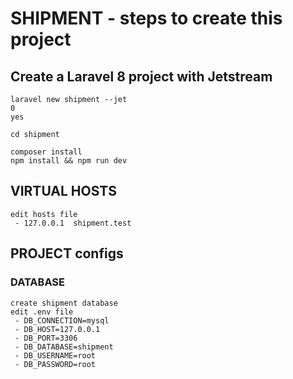 # SHIPMENT - steps to create this project

## Create a Laravel 8 project with Jetstream
```
laravel new shipment --jet
0
yes
  
cd shipment

composer install
npm install && npm run dev

```

## VIRTUAL HOSTS
```
edit hosts file
 - 127.0.0.1  shipment.test
```

## PROJECT configs

### DATABASE
```
create shipment database
edit .env file
 - DB_CONNECTION=mysql
 - DB_HOST=127.0.0.1
 - DB_PORT=3306
 - DB_DATABASE=shipment
 - DB_USERNAME=root
 - DB_PASSWORD=root
```
